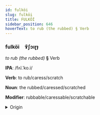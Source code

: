 ```yaml
---
id: fulköi
slug: fulköi
title: FULKÖİ
sidebar_position: 646
hoverText: to rub (the rubbed) § Verb
---
```


### fulköi&emsp;<span kind="abugida">ɤ͊ʃɔıɽɟ</span>

*to rub (the rubbed)* **§** Verb

**IPA**: /fʌl.ˈko.i/

**Verb**: to rub/caress/scratch

**Noun**: the rubbed/caressed/scratched

**Modifier**: rubbable/caressable/scratchable

<details>
    <summary>Origin</summary>
    Albanian fërkoj /fəɾˈkɔj/<br/>
    <em>Albanian Language Family</em>
</details>